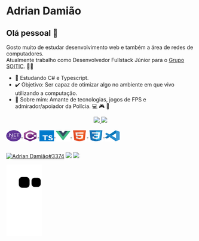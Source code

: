 
# Adrian Damião

## Olá pessoal 👋
Gosto muito de estudar desenvolvimento web e também a área de redes de computadores.<br>
Atualmente trabalho como Desenvolvedor Fullstack Júnior para o [Grupo SOITIC](https://soitic.com.br). 👨‍💻

- 🌱 Estudando C# e Typescript.
- :heavy_check_mark: Objetivo: Ser capaz de otimizar algo no ambiente em que vivo utilizando a computação.
- 💬 Sobre mim: Amante de tecnologias, jogos de FPS e admirador/apoiador da Polícia. :computer: :video_game: :rotating_light:

<div align="center">
  <a href="https://github.com/adriandamiao">
  <img height="180em" src="https://github-readme-stats.vercel.app/api?username=adriandamiao&show_icons=true&theme=merko&include_all_commits=true&count_private=true&locale=pt-br"/>
  <img height="180em" src="https://github-readme-stats.vercel.app/api/top-langs/?username=adriandamiao&layout=compact&langs_count=7&theme=merko&locale=pt-br"/>
</div>
<div style="display: inline_block"><br>
  <img align="center" alt=".NET" height="30" width="40" src="https://raw.githubusercontent.com/devicons/devicon/master/icons/dotnetcore/dotnetcore-original.svg">
  <img align="center" alt="CSharp" height="30" width="40" src="https://raw.githubusercontent.com/devicons/devicon/master/icons/csharp/csharp-original.svg">
  <img align="center" alt="Typescript" height="30" width="40" src="https://raw.githubusercontent.com/devicons/devicon/master/icons/typescript/typescript-plain.svg">
  <img align="center" alt="Vue" height="30" width="40" src="https://raw.githubusercontent.com/devicons/devicon/master/icons/vuejs/vuejs-original.svg">
  <img align="center" alt="HTML" height="30" width="40" src="https://raw.githubusercontent.com/devicons/devicon/master/icons/html5/html5-original.svg">
  <img align="center" alt="CSS" height="30" width="40" src="https://raw.githubusercontent.com/devicons/devicon/master/icons/css3/css3-original.svg">
  <img align="center" alt="Vscode" height="30" width="40" src="https://raw.githubusercontent.com/devicons/devicon/master/icons/vscode/vscode-original.svg">
</div>
 
 ##
 
<div> 
 <a href="#" target="_blank"><img src="https://img.shields.io/badge/Discord-7289DA?style=for-the-badge&logo=discord&logoColor=white" target="_blank" alt="Adrian Damião#3374"></a> 
  <a href = "mailto:adriandami_@hotmail.com"><img src="https://img.shields.io/badge/Microsoft_Outlook-0078D4?style=for-the-badge&logo=microsoft-outlook&logoColor=white" target="_blank"></a>
  <a href="https://www.linkedin.com/in/adrian-dami%C3%A3o-69b1b8148" target="_blank"><img src="https://img.shields.io/badge/-LinkedIn-%230077B5?style=for-the-badge&logo=linkedin&logoColor=white" target="_blank"></a> 
 
![Snake animation](https://github.com/adriandamiao/adriandamiao/blob/output/github-contribution-grid-snake.svg)
